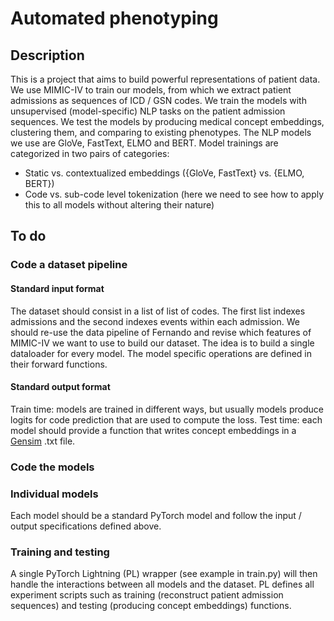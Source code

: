 # Automated phenotyping

## Description

This is a project that aims to build powerful representations of patient data.
We use MIMIC-IV to train our models, from which we extract patient admissions as sequences of ICD / GSN codes.
We train the models with unsupervised (model-specific) NLP tasks on the patient admission sequences.
We test the models by producing medical concept embeddings, clustering them, and comparing to existing phenotypes.
The NLP models we use are GloVe, FastText, ELMO and BERT. Model trainings are categorized in two pairs of categories:
- Static vs. contextualized embeddings ({GloVe, FastText} vs. {ELMO, BERT})
- Code vs. sub-code level tokenization (here we need to see how to apply this to all models without altering their nature)

## To do

### Code a dataset pipeline

#### Standard input format

The dataset should consist in a list of list of codes. The first list indexes admissions and the second indexes events within each admission.
We should re-use the data pipeline of Fernando and revise which features of MIMIC-IV we want to use to build our dataset.
The idea is to build a single dataloader for every model. The model specific operations are defined in their forward functions. 

#### Standard output format

Train time: models are trained in different ways, but usually models produce logits for code prediction that are used to compute the loss.
Test time: each model should provide a function that writes concept embeddings in a [Gensim](https://radimrehurek.com/gensim/) .txt file.

### Code the models

### Individual models

Each model should be a standard PyTorch model and follow the input / output specifications defined above.

### Training and testing

A single PyTorch Lightning (PL) wrapper (see example in train.py) will then handle the interactions between all models and the dataset.
PL defines all experiment scripts such as training (reconstruct patient admission sequences) and testing (producing concept embeddings) functions.
